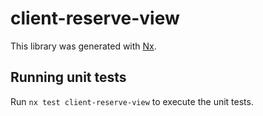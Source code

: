 # client-reserve-view

This library was generated with [Nx](https://nx.dev).

## Running unit tests

Run `nx test client-reserve-view` to execute the unit tests.
